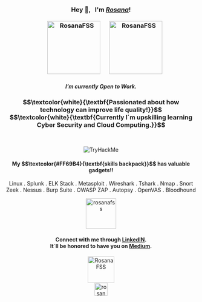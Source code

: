 <h3 align="center">Hey 👋, &nbsp; I'm <a href="https://www.linkedin.com/in/rosanafssantos/"><em>Rosana</em></a>!<br><br>
<img height="140px" src="https://github-readme-streak-stats.herokuapp.com/?user=rosanafss&&theme=highcontrast" alt="RosanaFSS"  hspace="20" />
<img height="140px" src="https://github-readme-stats.vercel.app/api?username=rosanafss&show_icons=true&locale=en&theme=highcontrast" alt="RosanaFSS" /><br>
<h5 align="center">I’m currently <strong>Open to Work</strong>.</h5></h3>

<h3 align="center">$$\textcolor{white}{\textbf{Passionated about how technology can improve life quality!}}$$<br>
$$\textcolor{white}{\textbf{Currently I´m upskilling learning Cyber Security and Cloud Computing.}}$$</h3>

<br>

<p align="center"><img src="https://tryhackme-badges.s3.amazonaws.com/Rosana.png" alt="TryHackMe" /></p>

<h4  align="center">My $$\textcolor{#FF69B4}{\textbf{skills backpack}}$$ has valuable gadgets!!</h4>
<p align="center">Linux . Splunk . ELK Stack . Metasploit . Wireshark . Tshark . Nmap . Snort<br>Zeek . Nessus . Burp Suite . OWASP ZAP . Autopsy . OpenVAS . Bloodhound</p>



<p align="center"> <a href="https://github.com/ryo-ma/github-profile-trophy"><img height="80" src="https://github-profile-trophy.vercel.app/?username=rosanafss&theme=dracula" alt="rosanafss" /></a> </p>

<h4 align="center">Connect with me through <a href="https://www.linkedin.com/in/rosanafssantos/">LinkedIN</a>.<br>
It´ll be honored to have you on <a href="https://medium.com/rosanafss">Medium</a>.</h4>

<p align="center">
<img height="70px" src="https://github-readme-stats.vercel.app/api/top-langs?username=rosanafss&show_icons=true&locale=en&layout=compact" alt="RosanaFSS"/> <br>
<img  height="34px" src="https://komarev.com/ghpvc/?username=rosanafss&label=Profile%20views&color=0e75b6&style=flat" alt="rosanafss" /> </p>
